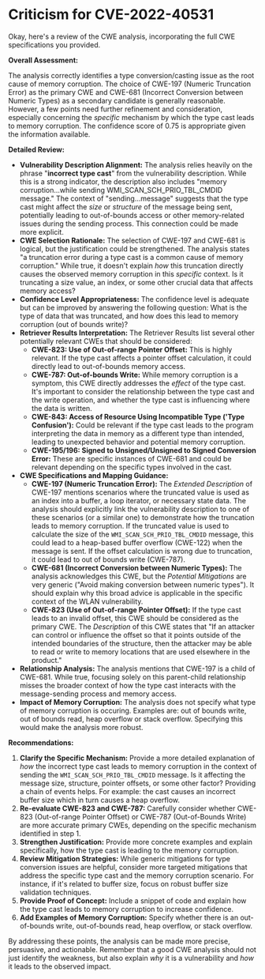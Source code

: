 # Criticism for CVE-2022-40531

Okay, here's a review of the CWE analysis, incorporating the full CWE specifications you provided.

**Overall Assessment:**

The analysis correctly identifies a type conversion/casting issue as the root cause of memory corruption. The choice of CWE-197 (Numeric Truncation Error) as the primary CWE and CWE-681 (Incorrect Conversion between Numeric Types) as a secondary candidate is generally reasonable. However, a few points need further refinement and consideration, especially concerning the *specific* mechanism by which the type cast leads to memory corruption. The confidence score of 0.75 is appropriate given the information available.

**Detailed Review:**

*   **Vulnerability Description Alignment:**  The analysis relies heavily on the phrase "**incorrect type cast**" from the vulnerability description. While this is a strong indicator, the description also includes "memory corruption...while sending WMI\_SCAN\_SCH\_PRIO\_TBL\_CMDID message." The context of "sending...message" suggests that the type cast might affect the *size* or *structure* of the message being sent, potentially leading to out-of-bounds access or other memory-related issues during the sending process. This connection could be made more explicit.
*   **CWE Selection Rationale:** The selection of CWE-197 and CWE-681 is logical, but the justification could be strengthened. The analysis states "a truncation error during a type cast is a common cause of memory corruption." While true, it doesn't explain *how* this truncation directly causes the observed memory corruption in this *specific* context. Is it truncating a size value, an index, or some other crucial data that affects memory access?
*   **Confidence Level Appropriateness:** The confidence level is adequate but can be improved by answering the following question: What is the type of data that was truncated, and how does this lead to memory corruption (out of bounds write)?
*   **Retriever Results Interpretation:** The Retriever Results list several other potentially relevant CWEs that should be considered:
    *   **CWE-823: Use of Out-of-range Pointer Offset:** This is highly relevant. If the type cast affects a pointer offset calculation, it could directly lead to out-of-bounds memory access.
    *   **CWE-787: Out-of-bounds Write:** While memory corruption is a symptom, this CWE directly addresses the *effect* of the type cast.  It's important to consider the relationship between the type cast and the write operation, and whether the type cast is influencing where the data is written.
    *   **CWE-843: Access of Resource Using Incompatible Type ('Type Confusion'):** Could be relevant if the type cast leads to the program interpreting the data in memory as a different type than intended, leading to unexpected behavior and potential memory corruption.
    *   **CWE-195/196: Signed to Unsigned/Unsigned to Signed Conversion Error:** These are specific instances of CWE-681 and could be relevant depending on the specific types involved in the cast.
*   **CWE Specifications and Mapping Guidance:**
    *   **CWE-197 (Numeric Truncation Error):** The *Extended Description* of CWE-197 mentions scenarios where the truncated value is used as an index into a buffer, a loop iterator, or necessary state data.  The analysis should explicitly link the vulnerability description to one of these scenarios (or a similar one) to demonstrate how the truncation leads to memory corruption.  If the truncated value is used to calculate the size of the `WMI_SCAN_SCH_PRIO_TBL_CMDID` message, this could lead to a heap-based buffer overflow (CWE-122) when the message is sent. If the offset calculation is wrong due to truncation, it could lead to out of bounds write (CWE-787).
    *   **CWE-681 (Incorrect Conversion between Numeric Types):** The analysis acknowledges this CWE, but the *Potential Mitigations* are very generic ("Avoid making conversion between numeric types").  It should explain why this broad advice is applicable in the specific context of the WLAN vulnerability.
    *   **CWE-823 (Use of Out-of-range Pointer Offset):** If the type cast leads to an invalid offset, this CWE should be considered as the primary CWE. The *Description* of this CWE states that "If an attacker can control or influence the offset so that it points outside of the intended boundaries of the structure, then the attacker may be able to read or write to memory locations that are used elsewhere in the product."
*   **Relationship Analysis:** The analysis mentions that CWE-197 is a child of CWE-681. While true, focusing solely on this parent-child relationship misses the broader context of how the type cast interacts with the message-sending process and memory access.
* **Impact of Memory Corruption:** The analysis does not specify what type of memory corruption is occuring. Examples are: out of bounds write, out of bounds read, heap overflow or stack overflow. Specifying this would make the analysis more robust.

**Recommendations:**

1.  **Clarify the Specific Mechanism:** Provide a more detailed explanation of *how* the incorrect type cast leads to memory corruption in the context of sending the `WMI_SCAN_SCH_PRIO_TBL_CMDID` message. Is it affecting the message size, structure, pointer offsets, or some other factor? Providing a chain of events helps. For example: the cast causes an incorrect buffer size which in turn causes a heap overflow.
2.  **Re-evaluate CWE-823 and CWE-787:** Carefully consider whether CWE-823 (Out-of-range Pointer Offset) or CWE-787 (Out-of-Bounds Write) are more accurate primary CWEs, depending on the specific mechanism identified in step 1.
3.  **Strengthen Justification:** Provide more concrete examples and explain specifically, how the type cast is leading to the memory corruption.
4.  **Review Mitigation Strategies:** While generic mitigations for type conversion issues are helpful, consider more targeted mitigations that address the specific type cast and the memory corruption scenario. For instance, if it's related to buffer size, focus on robust buffer size validation techniques.
5.  **Provide Proof of Concept:** Include a snippet of code and explain how the type cast leads to memory corruption to increase confidence.
6.  **Add Examples of Memory Corruption:** Specify whether there is an out-of-bounds write, out-of-bounds read, heap overflow, or stack overflow.

By addressing these points, the analysis can be made more precise, persuasive, and actionable. Remember that a good CWE analysis should not just identify the weakness, but also explain *why* it is a vulnerability and *how* it leads to the observed impact.